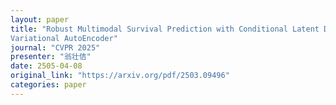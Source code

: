 ```yaml
---
layout: paper
title: "Robust Multimodal Survival Prediction with Conditional Latent Differentiation
Variational AutoEncoder"
journal: "CVPR 2025"
presenter: "翁壮佶"
date: 2505-04-08
original_link: "https://arxiv.org/pdf/2503.09496"
categories: paper
---
```

